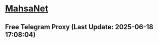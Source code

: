 
# [MahsaNet](https://t.me/mahsa_net)
## Free Telegram Proxy (Last Update: 2025-06-18 17:08:04)

    